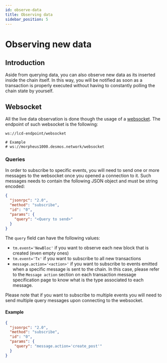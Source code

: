 ```yaml
---
id: observe-data
title: Observing data
sidebar_position: 5
---
```


# Observing new data

## Introduction
Aside from querying data, you can also observe new data as its inserted inside the chain itself. In this way, you will be notified as soon as a transaction is properly executed without having to constantly polling the chain state by yourself. 

## Websocket  
All the live data observation is done though the usage of a [websocket](https://en.wikipedia.org/wiki/WebSocket). The endpoint of such websocket is the following: 

```
ws://lcd-endpoint/websocket

# Example
# ws://morpheus1000.desmos.network/websocket
```

### Queries
In order to subscribe to specific events, you will need to send one or more messages to the websocket once you opened a connection to it. Such messages needs to contain the following JSON object and must be string encoded: 

```json
{
  "jsonrpc": "2.0",
  "method": "subscribe",
  "id": "0",
  "params": {
    "query": "<Query to send>"
  }
}
``` 

The `query` field can have the following values: 

* `tm.event='NewBloc'` if you want to observe each new block that is created (even empty ones)
* `tm.event='Tx'` if you want to subscribe to all new transactions
* `message.action='<action>'` if you want to subscribe to events emitted when a specific message is sent to the chain. 
  In this case, please refer to the `Message action` section on each transaction message 
  specification page to know what is the type associated to each message.

Please note that if you want to subscribe to multiple events you will need to send multiple query messages upon connecting to the websocket. 

#### Example
```json
{
  "jsonrpc": "2.0",
  "method": "subscribe",
  "id": "0",
  "params": {
    "query": "message.action='create_post'"
  }
}
```